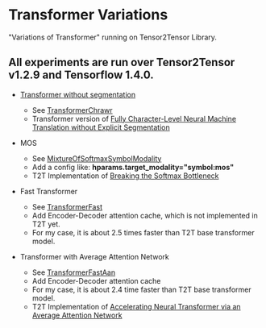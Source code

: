 Transformer Variations 
===

"Variations of Transformer" running on Tensor2Tensor Library.

All experiments are run over Tensor2Tensor v1.2.9 and Tensorflow 1.4.0.
---

* [Transformer without segmentation](./Transformer_without_segmentation.md)
    * See [TransformerChrawr](./models/transformer_chrawr.py)
    * Transformer version of [Fully Character-Level Neural Machine Translation without Explicit Segmentation](https://arxiv.org/pdf/1610.03017.pdf)

* MOS
    * See [MixtureOfSoftmaxSymbolModality](./layers/modalities.py)
    * Add a config like: **hparams.target_modality="symbol:mos"**
    * T2T Implementation of [Breaking the Softmax Bottleneck](https://arxiv.org/pdf/1711.03953.pdf) 

* Fast Transformer
    * See [TransformerFast](./models/transformer_fast.py)
    * Add Encoder-Decoder attention cache, which is not implemented in T2T yet.
    * For my case, it is about 2.5 times faster than T2T base transformer model.

* Transformer with Average Attention Network
    * See [TransformerFastAan](./models/transformer_fast.py)
    * Add Encoder-Decoder attention cache
    * For my case, it is about 2.4 time faster than T2T base transformer model.
    * T2T Implementation of [Accelerating Neural Transformer via an Average Attention Network](https://arxiv.org/pdf/1805.00631.pdf)

